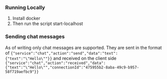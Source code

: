 ### Running Locally
1. Install docker
2. Then run the script start-localhost

### Sending chat messages
As of writing only chat messages are supported. They are sent in the format of 
`{"service":"chat","action":"send","data":"text":{"text":"\"Hello\""}}`
and received on the client side
`{"service":"chat","action":"received","data":{"text":"\"Hello\"","connectionId":"475955b2-8aba-49c9-b957-58f719aefbc9"}}`